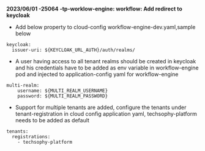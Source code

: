 **2023/06/01  -25064 -tp-worklow-engine: workflow: Add redirect to keycloak**
- Add below property to cloud-config workflow-engine-dev.yaml,sample below
````
keycloak:
  issuer-uri: ${KEYCLOAK_URL_AUTH}/auth/realms/
````  

- A user having access to all tenant realms should be created in keycloak and his credentials have to be added as env variable in workflow-engine pod and injected to application-config yaml for workflow-engine
````
multi-realm:
    username: ${MULTI_REALM_USERNAME}
    password: ${MULTI_REALM_PASSWORD}
````
- Support for multiple tenants are added, configure the tenants under tenant-registration in cloud config application yaml, techsophy-platform needs to be added as default
````
tenants:
  registrations:
    - techsophy-platform
````
